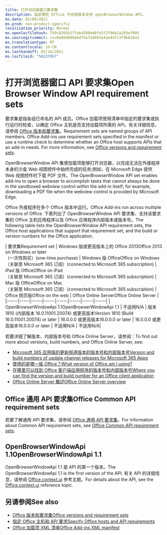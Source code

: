 ```yaml
---
title: 打开浏览器窗口要求集
description: 指定哪些 Office 平台和版本支持 openBrowserWindow API。
ms.date: 02/09/2021
ms.prod: non-product-specific
localization_priority: Normal
ms.openlocfilehash: 759c8265b27fab4589e68fe3f2f90a2a283ef005
ms.sourcegitcommit: ccc0a86d099ab4f5ef3d482e4ae447c3f9b818a3
ms.translationtype: MT
ms.contentlocale: zh-CN
ms.lasthandoff: 02/14/2021
ms.locfileid: "50237957"
---
```

# <a name="open-browser-window-api-requirement-sets"></a><span data-ttu-id="f5bc8-103">打开浏览器窗口 API 要求集</span><span class="sxs-lookup"><span data-stu-id="f5bc8-103">Open Browser Window API requirement sets</span></span>

<span data-ttu-id="f5bc8-p101">要求集是指各组已命名的 API 成员。Office 加载项使用清单中指定的要求集或执行运行时检查，以确定 Office 主机是否支持加载项所需的 API。有关详细信息，请参阅 [Office 版本和要求集](../../develop/office-versions-and-requirement-sets.md)。</span><span class="sxs-lookup"><span data-stu-id="f5bc8-p101">Requirement sets are named groups of API members. Office Add-ins use requirement sets specified in the manifest or use a runtime check to determine whether an Office host supports APIs that an add-in needs. For more information, see [Office versions and requirement sets](../../develop/office-versions-and-requirement-sets.md).</span></span>

<span data-ttu-id="f5bc8-107">OpenBrowserWindow API 集使加载项能够打开浏览器，以完成无法在外接程序本身的沙盒 Web 视图控件中始终完成的任务;例如，在 Microsoft Edge 提供 Web 视图控件时下载 PDF 文件。</span><span class="sxs-lookup"><span data-stu-id="f5bc8-107">The OpenBrowserWindow API set enables add-ins to open a browser to accomplish tasks that cannot always be done in the sandboxed webview control within the add-in itself; for example, downloading a PDF file when the webview control is provided by Microsoft Edge.</span></span>

<span data-ttu-id="f5bc8-108">Office 外接程序在多个 Office 版本中运行。</span><span class="sxs-lookup"><span data-stu-id="f5bc8-108">Office Add-ins run across multiple versions of Office.</span></span> <span data-ttu-id="f5bc8-109">下表列出了 OpenBrowserWindow API 要求集、支持该要求集的 Office 主机应用程序以及 Office 应用程序内部版本或版本号。</span><span class="sxs-lookup"><span data-stu-id="f5bc8-109">The following table lists the OpenBrowserWindow API requirement sets, the Office host applications that support that requirement set, and the build or version numbers for the Office application.</span></span>

|  <span data-ttu-id="f5bc8-110">要求集</span><span class="sxs-lookup"><span data-stu-id="f5bc8-110">Requirement set</span></span>  | <span data-ttu-id="f5bc8-111">Windows 版或更高版本上的 Office 2013</span><span class="sxs-lookup"><span data-stu-id="f5bc8-111">Office 2013 on Windows or later</span></span><br><span data-ttu-id="f5bc8-112">（一次性购买）</span><span class="sxs-lookup"><span data-stu-id="f5bc8-112">(one-time purchase)</span></span> | <span data-ttu-id="f5bc8-113">Windows 版 Office</span><span class="sxs-lookup"><span data-stu-id="f5bc8-113">Office on Windows</span></span><br><span data-ttu-id="f5bc8-114">（关联至 Microsoft 365 订阅）</span><span class="sxs-lookup"><span data-stu-id="f5bc8-114">(connected to Microsoft 365 subscription)</span></span> |  <span data-ttu-id="f5bc8-115">iPad 版 Office</span><span class="sxs-lookup"><span data-stu-id="f5bc8-115">Office on iPad</span></span><br><span data-ttu-id="f5bc8-116">（关联至 Microsoft 365 订阅）</span><span class="sxs-lookup"><span data-stu-id="f5bc8-116">(connected to Microsoft 365 subscription)</span></span>  |  <span data-ttu-id="f5bc8-117">Mac 版 Office</span><span class="sxs-lookup"><span data-stu-id="f5bc8-117">Office on Mac</span></span><br><span data-ttu-id="f5bc8-118">（关联至 Microsoft 365 订阅）</span><span class="sxs-lookup"><span data-stu-id="f5bc8-118">(connected to Microsoft 365 subscription)</span></span>  | <span data-ttu-id="f5bc8-119">Office 网页版</span><span class="sxs-lookup"><span data-stu-id="f5bc8-119">Office on the web</span></span>  |  <span data-ttu-id="f5bc8-120">Office Online Server</span><span class="sxs-lookup"><span data-stu-id="f5bc8-120">Office Online Server</span></span>  |
|:-----|-----|:-----|:-----|:-----|:-----|:-----|:-----|
| <span data-ttu-id="f5bc8-121">OpenBrowserWindowApi 1.1</span><span class="sxs-lookup"><span data-stu-id="f5bc8-121">OpenBrowserWindowApi 1.1</span></span>  | <span data-ttu-id="f5bc8-122">不适用</span><span class="sxs-lookup"><span data-stu-id="f5bc8-122">N/A</span></span> | <span data-ttu-id="f5bc8-123">版本 1810 (内部版本 16.0.11001.20074) 或更高版本</span><span class="sxs-lookup"><span data-stu-id="f5bc8-123">Version 1810 (Build 16.0.11001.20074) or later</span></span> | <span data-ttu-id="f5bc8-124">16.0.0.0 或更高版本</span><span class="sxs-lookup"><span data-stu-id="f5bc8-124">16.0.0.0 or later</span></span> | <span data-ttu-id="f5bc8-125">16.0.0.0 或更高版本</span><span class="sxs-lookup"><span data-stu-id="f5bc8-125">16.0.0.0 or later</span></span> | <span data-ttu-id="f5bc8-126">不适用</span><span class="sxs-lookup"><span data-stu-id="f5bc8-126">N/A</span></span> | <span data-ttu-id="f5bc8-127">不适用</span><span class="sxs-lookup"><span data-stu-id="f5bc8-127">N/A</span></span>|

<span data-ttu-id="f5bc8-128">若要详细了解版本、内部版本号和 Office Online Server，请参阅：</span><span class="sxs-lookup"><span data-stu-id="f5bc8-128">To find out more about versions, build numbers, and Office Online Server, see:</span></span>

- [<span data-ttu-id="f5bc8-129">Microsoft 365 应用版的更新频道版本的版本号和内部版本号</span><span class="sxs-lookup"><span data-stu-id="f5bc8-129">Version and build numbers of update channel releases for Microsoft 365 Apps</span></span>](/officeupdates/update-history-microsoft365-apps-by-date)
- [<span data-ttu-id="f5bc8-130">使用的是哪一版 Office？</span><span class="sxs-lookup"><span data-stu-id="f5bc8-130">What version of Office am I using?</span></span>](https://support.office.com/article/What-version-of-Office-am-I-using-932788b8-a3ce-44bf-bb09-e334518b8b19)
- [<span data-ttu-id="f5bc8-131">在哪里可以找到 Office 客户端应用程序的版本号和内部版本号</span><span class="sxs-lookup"><span data-stu-id="f5bc8-131">Where you can find the version and build number for an Office client application</span></span>](https://support.office.com/article/version-and-build-numbers-of-update-channel-releases-ae942449-1fca-4484-898b-a933ea23def7)
- [<span data-ttu-id="f5bc8-132">Office Online Server 概述</span><span class="sxs-lookup"><span data-stu-id="f5bc8-132">Office Online Server overview</span></span>](/officeonlineserver/office-online-server-overview)

## <a name="office-common-api-requirement-sets"></a><span data-ttu-id="f5bc8-133">Office 通用 API 要求集</span><span class="sxs-lookup"><span data-stu-id="f5bc8-133">Office Common API requirement sets</span></span>

<span data-ttu-id="f5bc8-134">若要了解通用 API 要求集，请参阅 [Office 通用 API 要求集](office-add-in-requirement-sets.md)。</span><span class="sxs-lookup"><span data-stu-id="f5bc8-134">For information about Common API requirement sets, see [Office Common API requirement sets](office-add-in-requirement-sets.md).</span></span>

## <a name="openbrowserwindowapi-11"></a><span data-ttu-id="f5bc8-135">OpenBrowserWindowApi 1.1</span><span class="sxs-lookup"><span data-stu-id="f5bc8-135">OpenBrowserWindowApi 1.1</span></span>

<span data-ttu-id="f5bc8-136">OpenBrowserWindowApi 1.1 是 API 的第一个版本。</span><span class="sxs-lookup"><span data-stu-id="f5bc8-136">The OpenBrowserWindowApi 1.1 is the first version of the API.</span></span> <span data-ttu-id="f5bc8-137">有关 API 的详细信息，请参阅 [Office.context.ui](/javascript/api/office/office.context#ui) 参考主题。</span><span class="sxs-lookup"><span data-stu-id="f5bc8-137">For details about the API, see the [Office.context.ui](/javascript/api/office/office.context#ui) reference topic.</span></span>

## <a name="see-also"></a><span data-ttu-id="f5bc8-138">另请参阅</span><span class="sxs-lookup"><span data-stu-id="f5bc8-138">See also</span></span>

- [<span data-ttu-id="f5bc8-139">Office 版本和要求集</span><span class="sxs-lookup"><span data-stu-id="f5bc8-139">Office versions and requirement sets</span></span>](../../develop/office-versions-and-requirement-sets.md)
- [<span data-ttu-id="f5bc8-140">指定 Office 主机和 API 要求</span><span class="sxs-lookup"><span data-stu-id="f5bc8-140">Specify Office hosts and API requirements</span></span>](../../develop/specify-office-hosts-and-api-requirements.md)
- [<span data-ttu-id="f5bc8-141">Office 加载项 XML 清单</span><span class="sxs-lookup"><span data-stu-id="f5bc8-141">Office Add-ins XML manifest</span></span>](../../develop/add-in-manifests.md)
